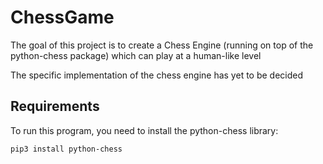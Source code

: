 # ChessGame
The goal of this project is to create a Chess Engine (running on top of the python-chess package) which can play at a human-like level

The specific implementation of the chess engine has yet to be decided

## Requirements

To run this program, you need to install the python-chess library:
 ```
 pip3 install python-chess
 ```

